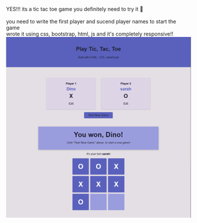 YES!!! its a tic tac toe game you definitely need to try it 👾 <br> <br>
you need to write the first player and sucend player names to start the game <br>
wrote it using css, bootstrap, html, js
and it's completely responsive!! <br>
![website pic](tictactoe.PNG)
